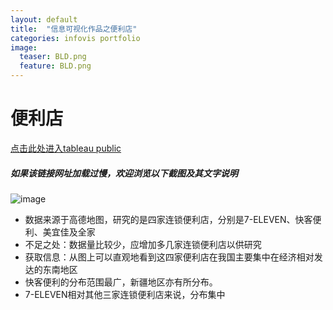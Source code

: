 ```yaml
---
layout: default
title:  "信息可视化作品之便利店"
categories: infovis portfolio
image:
  teaser: BLD.png
  feature: BLD.png
---
```


# 便利店
[点击此处进入tableau public](https://public.tableau.com/profile/.8478#!/vizhome/shop_0/sheet0)
##### 如果该链接网址加载过慢，欢迎浏览以下截图及其文字说明

![image](https://SQsuki.github.io/images/BLD.png)

- 数据来源于高德地图，研究的是四家连锁便利店，分别是7-ELEVEN、快客便利、美宜佳及全家
- 不足之处：数据量比较少，应增加多几家连锁便利店以供研究
- 获取信息：从图上可以直观地看到这四家便利店在我国主要集中在经济相对发达的东南地区
- 快客便利的分布范围最广，新疆地区亦有所分布。
- 7-ELEVEN相对其他三家连锁便利店来说，分布集中


